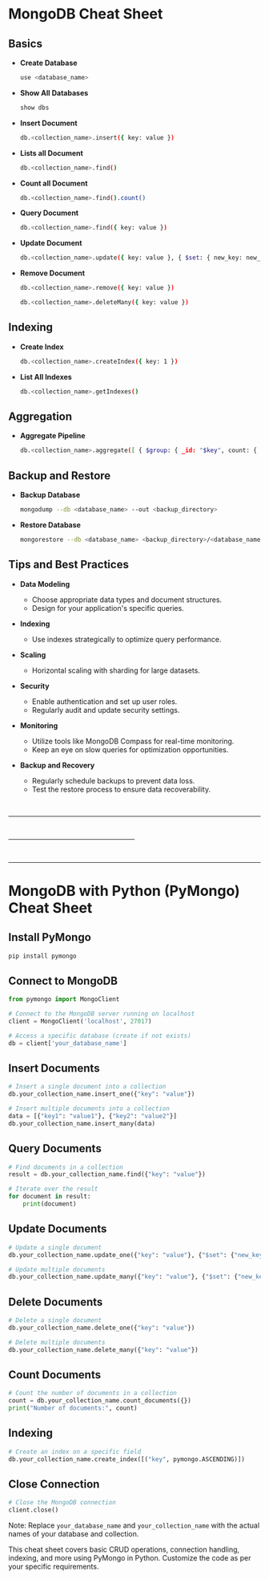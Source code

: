 # MongoDB Cheat Sheet

## Basics

- **Create Database**
  ```bash
  use <database_name>
  ```

- **Show All Databases**
  ```bash
  show dbs
  ```

- **Insert Document**
  ```bash
  db.<collection_name>.insert({ key: value })
  ```

- **Lists all Document**
  ```bash
  db.<collection_name>.find()
  ```

- **Count all Document**
  ```bash
  db.<collection_name>.find().count()
  ```

- **Query Document**
  ```bash
  db.<collection_name>.find({ key: value })
  ```

- **Update Document**
  ```bash
  db.<collection_name>.update({ key: value }, { $set: { new_key: new_value } })
  ```

- **Remove Document**
  ```bash
  db.<collection_name>.remove({ key: value })
  ```
  ```bash
  db.<collection_name>.deleteMany({ key: value })
  ```

## Indexing

- **Create Index**
  ```bash
  db.<collection_name>.createIndex({ key: 1 })
  ```

- **List All Indexes**
  ```bash
  db.<collection_name>.getIndexes()
  ```

## Aggregation

- **Aggregate Pipeline**
  ```bash
  db.<collection_name>.aggregate([ { $group: { _id: "$key", count: { $sum: 1 } } } ])
  ```

## Backup and Restore

- **Backup Database**
  ```bash
  mongodump --db <database_name> --out <backup_directory>
  ```

- **Restore Database**
  ```bash
  mongorestore --db <database_name> <backup_directory>/<database_name>
  ```

## Tips and Best Practices

- **Data Modeling**
  - Choose appropriate data types and document structures.
  - Design for your application's specific queries.

- **Indexing**
  - Use indexes strategically to optimize query performance.

- **Scaling**
  - Horizontal scaling with sharding for large datasets.

- **Security**
  - Enable authentication and set up user roles.
  - Regularly audit and update security settings.

- **Monitoring**
  - Utilize tools like MongoDB Compass for real-time monitoring.
  - Keep an eye on slow queries for optimization opportunities.

- **Backup and Recovery**
  - Regularly schedule backups to prevent data loss.
  - Test the restore process to ensure data recoverability.

<br>
<hr>
<br>
<hr width='50%'>
<br>
<hr>

# MongoDB with Python (PyMongo) Cheat Sheet

## Install PyMongo

```bash
pip install pymongo
```

## Connect to MongoDB

```python
from pymongo import MongoClient

# Connect to the MongoDB server running on localhost
client = MongoClient('localhost', 27017)

# Access a specific database (create if not exists)
db = client['your_database_name']
```

## Insert Documents

```python
# Insert a single document into a collection
db.your_collection_name.insert_one({"key": "value"})

# Insert multiple documents into a collection
data = [{"key1": "value1"}, {"key2": "value2"}]
db.your_collection_name.insert_many(data)
```

## Query Documents

```python
# Find documents in a collection
result = db.your_collection_name.find({"key": "value"})

# Iterate over the result
for document in result:
    print(document)
```

## Update Documents

```python
# Update a single document
db.your_collection_name.update_one({"key": "value"}, {"$set": {"new_key": "new_value"}})

# Update multiple documents
db.your_collection_name.update_many({"key": "value"}, {"$set": {"new_key": "new_value"}})
```

## Delete Documents

```python
# Delete a single document
db.your_collection_name.delete_one({"key": "value"})

# Delete multiple documents
db.your_collection_name.delete_many({"key": "value"})
```

## Count Documents

```python
# Count the number of documents in a collection
count = db.your_collection_name.count_documents({})
print("Number of documents:", count)
```

## Indexing

```python
# Create an index on a specific field
db.your_collection_name.create_index([("key", pymongo.ASCENDING)])
```

## Close Connection

```python
# Close the MongoDB connection
client.close()
```

Note: Replace `your_database_name` and `your_collection_name` with the actual names of your database and collection.

This cheat sheet covers basic CRUD operations, connection handling, indexing, and more using PyMongo in Python. Customize the code as per your specific requirements.

